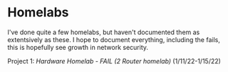 # Homelabs

I've done quite a few homelabs, but haven't documented them as extentsively as these. I hope to document everything, including the fails, this is hopefully see growth in network security. 

Project 1: *Hardware Homelab - FAIL (2 Router homelab)* (1/11/22-1/15/22)
